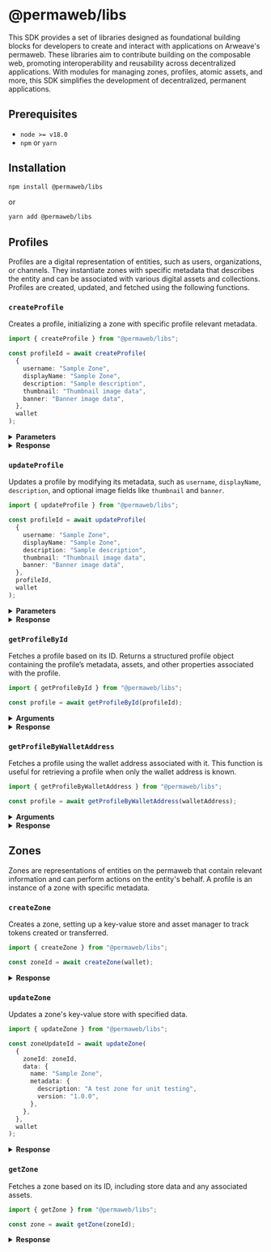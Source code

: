 # @permaweb/libs

This SDK provides a set of libraries designed as foundational building blocks for developers to create and interact with applications on Arweave's permaweb. These libraries aim to contribute building on the composable web, promoting interoperability and reusability across decentralized applications. With modules for managing zones, profiles, atomic assets, and more, this SDK simplifies the development of decentralized, permanent applications.

## Prerequisites

- `node >= v18.0`
- `npm` or `yarn`

## Installation

```bash
npm install @permaweb/libs
```

or

```bash
yarn add @permaweb/libs
```

## Profiles

Profiles are a digital representation of entities, such as users, organizations, or channels. They instantiate zones with specific metadata that describes the entity and can be associated with various digital assets and collections. Profiles are created, updated, and fetched using the following functions.

### `createProfile`

Creates a profile, initializing a zone with specific profile relevant metadata.

```typescript
import { createProfile } from "@permaweb/libs";

const profileId = await createProfile(
  {
    username: "Sample Zone",
    displayName: "Sample Zone",
    description: "Sample description",
    thumbnail: "Thumbnail image data",
    banner: "Banner image data",
  },
  wallet
);
```

<details>
  <summary><strong>Parameters</strong></summary>

- `args`: Object containing profile details, including `username`, `displayName`, `description`, `thumbnail`, and `banner`.
- `wallet`: Wallet object
- `callback (optional)`: Callback function for client use

</details>

<details>
  <summary><strong>Response</strong></summary>

```typescript
string | null; // Profile ID or null if creation fails
```

</details>

### `updateProfile`

Updates a profile by modifying its metadata, such as `username`, `displayName`, `description`, and optional image fields like `thumbnail` and `banner`.

```typescript
import { updateProfile } from "@permaweb/libs";

const profileId = await updateProfile(
  {
    username: "Sample Zone",
    displayName: "Sample Zone",
    description: "Sample description",
    thumbnail: "Thumbnail image data",
    banner: "Banner image data",
  },
  profileId,
  wallet
);
```

<details>
  <summary><strong>Parameters</strong></summary>

- `args`: Profile details to update, structured similarly to `createProfile`.
- `profileId`: The ID of the profile to update.
- `wallet`: Wallet object for transaction signing.
- `callback (optional)`: Function to log status during the update process.

</details>

<details>
  <summary><strong>Response</strong></summary>

```typescript
string | null; // Profile update ID or null if update fails
```

</details>

### `getProfileById`

Fetches a profile based on its ID. Returns a structured profile object containing the profile’s metadata, assets, and other properties associated with the profile.

```typescript
import { getProfileById } from "@permaweb/libs";

const profile = await getProfileById(profileId);
```

<details>
  <summary><strong>Arguments</strong></summary>

- `profileId`: The ID of the profile to fetch.

</details>

<details>
  <summary><strong>Response</strong></summary>

```typescript
{
  id: ProfileID;
  walletAddress: WalletAddress;
  username: string;
  displayName: string;
  description: string;
  thumbnail?: string;
  banner?: string;
  assets?: object;
  [key: string]: any;
}
```

</details>

### `getProfileByWalletAddress`

Fetches a profile using the wallet address associated with it. This function is useful for retrieving a profile when only the wallet address is known.

```typescript
import { getProfileByWalletAddress } from "@permaweb/libs";

const profile = await getProfileByWalletAddress(walletAddress);
```

<details>
  <summary><strong>Arguments</strong></summary>

- `walletAddress`: The wallet address associated with the profile.

</details>

<details>
  <summary><strong>Response</strong></summary>

```typescript
ProfileType | null;
```

</details>

## Zones

Zones are representations of entities on the permaweb that contain relevant information and can perform actions on the entity's behalf. A profile is an instance of a zone with specific metadata.

### `createZone`

Creates a zone, setting up a key-value store and asset manager to track tokens created or transferred.

```typescript
import { createZone } from "@permaweb/libs";

const zoneId = await createZone(wallet);
```

<details>
  <summary><strong>Response</strong></summary>

```typescript
ZoneProcessId;
```

</details>

### `updateZone`

Updates a zone's key-value store with specified data.

```typescript
import { updateZone } from "@permaweb/libs";

const zoneUpdateId = await updateZone(
  {
    zoneId: zoneId,
    data: {
      name: "Sample Zone",
      metadata: {
        description: "A test zone for unit testing",
        version: "1.0.0",
      },
    },
  },
  wallet
);
```

<details>
  <summary><strong>Response</strong></summary>

```typescript
ZoneUpdateId;
```

</details>

### `getZone`

Fetches a zone based on its ID, including store data and any associated assets.

```typescript
import { getZone } from "@permaweb/libs";

const zone = await getZone(zoneId);
```

<details>
  <summary><strong>Response</strong></summary>

```typescript
{ store: [], assets: [] };
```

</details>
